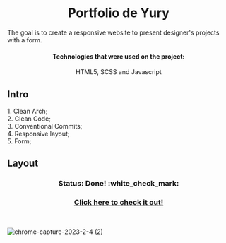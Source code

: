 <h1 align="center">
  Portfolio de Yury  
</h1>
</h3>
The goal is to create a responsive website to present designer's projects with a form.
</h3>

<h4 align="center">Technologies that were used on the project:</h4 align="center">
<p align="center">HTML5, SCSS and Javascript</p align="center">

## Intro

<p>1. Clean Arch;</br>
2. Clean Code;</br>
3. Conventional Commits;</br>
4. Responsive layout;</br>
5. Form;</br>

## Layout
<h3 align="center">Status: Done! :white_check_mark:</h3>

<h3 align="center">
  <a href="https://artedoyury.com/">Click here to check it out!</a>
</h3></br>

![chrome-capture-2023-2-4 (2)](https://user-images.githubusercontent.com/96597131/222926567-a7ccdc41-104b-4100-ad2d-15b473f3e7df.gif)
